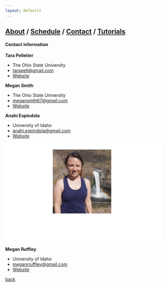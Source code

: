 ```yaml
---
layout: default2
---
```

## [About](index.md) / [Schedule](./Schedule.html) / [Contact](./Contact.html) / [Tutorials](./Tutorials.html)

#### Contact information


**Tara Pelletier**
- The Ohio State University
- tarapell@gmail.com
- [Website](https://sites.google.com/site/taraapelletier/)

**Megan Smith**
- The Ohio State University
- megansmth67@gmail.com
- [Website](https://carstenslab.osu.edu/people.html)

**Anahi Espindola**
- University of Idaho
- anahi.espindola@gmail.com
- [Website](http://anahiespindola.github.io/about-me.html)


![Megan](./assets/img/Megan.png)
**Megan Ruffley**
- University of Idaho
- meganrruffley@gmail.com
- [Website](https://meganruffley.weebly.com)

[back](./)
